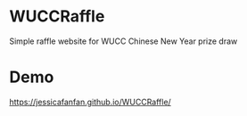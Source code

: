 # WUCCRaffle
Simple raffle website for WUCC Chinese New Year prize draw

# Demo
https://jessicafanfan.github.io/WUCCRaffle/


